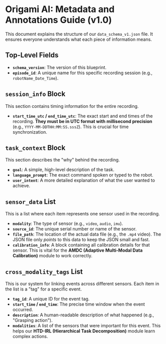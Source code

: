 
# Origami AI: Metadata and Annotations Guide (v1.0)

This document explains the structure of our `data_schema_v1.json` file. It ensures everyone understands what each piece of information means.

## Top-Level Fields

- **`schema_version`**: The version of this blueprint.
- **`episode_id`**: A unique name for this specific recording session (e.g., `robotName_Date_Time`).

## `session_info` Block

This section contains timing information for the entire recording.

- **`start_time_utc` / `end_time_utc`**: The exact start and end times of the recording. **They must be in UTC format with millisecond precision** (e.g., `YYYY-MM-DDTHH:MM:SS.sssZ`). This is crucial for time synchronization.

## `task_context` Block

This section describes the "why" behind the recording.

- **`goal`**: A simple, high-level description of the task.
- **`language_prompt`**: The exact command spoken or typed to the robot.
- **`user_intent`**: A more detailed explanation of what the user wanted to achieve.

## `sensor_data` List

This is a list where each item represents one sensor used in the recording.

- **`modality`**: The type of sensor (e.g., `video`, `audio`, `imu`).
- **`source_id`**: The unique serial number or name of the sensor.
- **`file_path`**: The location of the actual data file (e.g., the `.mp4` video). The JSON file only *points* to this data to keep the JSON small and fast.
- **`calibration_info`**: A block containing all calibration details for that sensor. This is vital for the **AMDC (Adaptive Multi-Modal Data Calibration)** module to work correctly.

## `cross_modality_tags` List

This is our system for linking events across different sensors. Each item in the list is a "tag" for a specific event.

- **`tag_id`**: A unique ID for the event tag.
- **`start_time` / `end_time`**: The precise time window when the event occurred.
- **`description`**: A human-readable description of what happened (e.g., "Grasping action").
- **`modalities`**: A list of the sensors that were important for this event. This helps our **HTD-IRL (Hierarchical Task Decomposition)** module learn complex actions.
